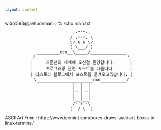 ```yaml
---
layout: content
---
```

<div>
<p class="cmdStyle">wido1593@jaehoonman ~ % echo main.txt</p>
<pre style="text-align: center" id="home_pre">
.-"""-.
/ .===. \
\/ 6 6 \/
( \___/ )
_________ooo__\_____/______________
/                                    \
|     재훈맨의 세계에 오신걸 환영합니다.      |
|     프로그래밍 관련 포스트를 다룹니다.      |
| 티스토리 블로그에서 포스트를 옮겨오고있습니다. |
\______________________ooo__________/
|  |  |
|_ | _|
|  |  |
|__|__|
/-'Y'-\
(__/ \__)
</pre>
</div>

<div> <p class="origin"> ASCII Art From : https://www.tecmint.com/boxes-draws-ascii-art-boxes-in-linux-terminal/ </p> </div>
